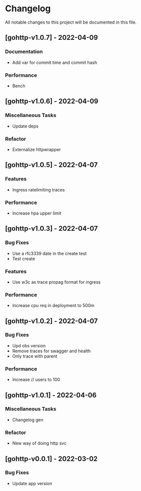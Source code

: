 # Changelog

All notable changes to this project will be documented in this file.

## [gohttp-v1.0.7] - 2022-04-09

### Documentation

- Add var for commit time and commit hash

### Performance

- Bench

## [gohttp-v1.0.6] - 2022-04-09

### Miscellaneous Tasks

- Update deps

### Refactor

- Externalize httpwrapper

## [gohttp-v1.0.5] - 2022-04-07

### Features

- Ingress ratelimiting traces

### Performance

- Increase hpa upper limit

## [gohttp-v1.0.3] - 2022-04-07

### Bug Fixes

- Use a rfc3339 date in the create test
- Test create

### Features

- Use w3c as trace propag format for ingress

### Performance

- Increase cpu req in deployment to 500m

## [gohttp-v1.0.2] - 2022-04-07

### Bug Fixes

- Upd obs version
- Remove traces for swagger and health
- Only trace with parent

### Performance

- Increase // users to 100

## [gohttp-v1.0.1] - 2022-04-06

### Miscellaneous Tasks

- Changelog gen

### Refactor

- New way of doing http svc

## [gohttp-v0.0.1] - 2022-03-02

### Bug Fixes

- Update app version

<!-- generated by git-cliff -->
